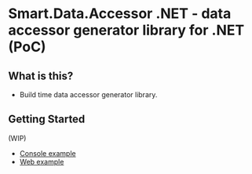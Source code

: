 # Smart.Data.Accessor .NET - data accessor generator library for .NET (PoC)

## What is this?

* Build time data accessor generator library.

## Getting Started

(WIP)

* [Console example](https://github.com/usausa/Smart-Net-Data-Accessor/tree/master/Example.ConsoleApplication)
* [Web example](https://github.com/usausa/Smart-Net-Data-Accessor/tree/master/Example.WebApplication)
